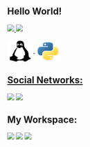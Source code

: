 ## Hello World!
 <div>
  <a href="https://github.com/fabricio-esper">
  <img height="180em" src="https://github-readme-stats.vercel.app/api?username=fabricio-esper&show_icons=true&theme=tokyonight&include_all_commits=true&count_private=true"/>
  <img height="180em" src="https://github-readme-stats.vercel.app/api/top-langs/?username=fabricio-esper&layout=compact&langs_count=7&theme=tokyonight"/>
</div>
 <div style="display: inline_block"><br>
  <img align="center" alt="Tux" height="50" width="60" src="https://raw.githubusercontent.com/devicons/devicon/master/icons/linux/linux-plain.svg">
  <img align="center" alt="Python" height="50" width="60" src="https://raw.githubusercontent.com/devicons/devicon/master/icons/python/python-original.svg">
</div>
  
## Social Networks:
  
<div>
  <a href="https://instagram.com/fabricio.tar.gz" target="_blank"><img src="https://img.shields.io/badge/-Instagram-%23E4405F?style=for-the-badge&logo=instagram&logoColor=white" target="_blank"></a>
  <a href = "mailto:fabricio_esper@outlook.com"><img src="https://img.shields.io/badge/Microsoft_Outlook-0078D4?style=for-the-badge&logo=microsoft-outlook&logoColor=white" target="_blank"></a>
</div>

## My Workspace: 
  
  <div>
    <a target="_blank"> <img src="https://img.shields.io/badge/Pop!OS-00C4C4?style=for-the-badge&logo=linux&logoColor=white"></a>
    <a target="_blank"> <img src="https://img.shields.io/badge/AMD-Ryzen_5_2600X-ED1C24?style=for-the-badge&logo=amd&logoColor=white"></a>
    <a target="_blank"> <img src="https://img.shields.io/badge/NVIDIA-RTX_2070-76B900?style=for-the-badge&logo=nvidia&logoColor=white"></a>
  </div>
  
